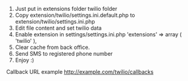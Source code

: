 1. Just put in extensions folder twilio folder
2. Copy extension/twilio/settings.ini.default.php to extension/twilio/settings.ini.php
3. Edit file content and set twilio data
2. Enable extension in settings/settings.ini.php
'extensions' =>
      array (
        'twilio'
      ),
3. Clear cache from back office.
4. Send SMS to registered phone number
5. Enjoy :)

Callback URL example
http://example.com/twilio/callbacks
